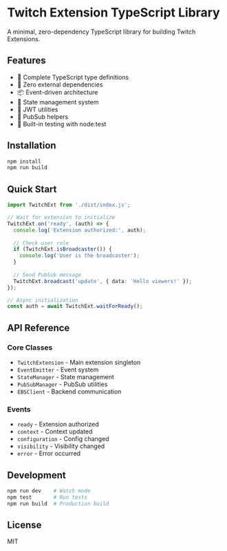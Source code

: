 # Twitch Extension TypeScript Library

A minimal, zero-dependency TypeScript library for building Twitch Extensions.

## Features

- 🎯 Complete TypeScript type definitions
- 🚀 Zero external dependencies 
- 📦 Event-driven architecture
- 💾 State management system
- 🔐 JWT utilities
- 📡 PubSub helpers
- 🧪 Built-in testing with node:test

## Installation

```bash
npm install
npm run build
```

## Quick Start

```typescript
import TwitchExt from './dist/index.js';

// Wait for extension to initialize
TwitchExt.on('ready', (auth) => {
  console.log('Extension authorized:', auth);
  
  // Check user role
  if (TwitchExt.isBroadcaster()) {
    console.log('User is the broadcaster');
  }
  
  // Send PubSub message
  TwitchExt.broadcast('update', { data: 'Hello viewers!' });
});

// Async initialization
const auth = await TwitchExt.waitForReady();
```

## API Reference

### Core Classes

- `TwitchExtension` - Main extension singleton
- `EventEmitter` - Event system
- `StateManager` - State management
- `PubSubManager` - PubSub utilities
- `EBSClient` - Backend communication

### Events

- `ready` - Extension authorized
- `context` - Context updated
- `configuration` - Config changed
- `visibility` - Visibility changed
- `error` - Error occurred

## Development

```bash
npm run dev    # Watch mode
npm test       # Run tests
npm run build  # Production build
```

## License

MIT
